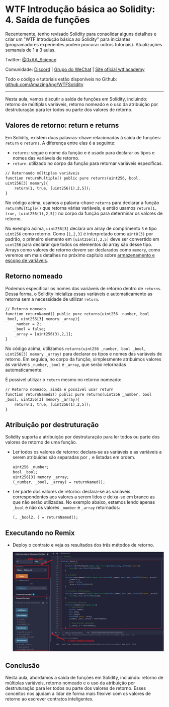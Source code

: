 # WTF Introdução básica ao Solidity: 4. Saída de funções

Recentemente, tenho revisado Solidity para consolidar alguns detalhes e criar um "WTF Introdução básica ao Solidity" para iniciantes (programadores experientes podem procurar outros tutoriais). Atualizações semanais de 1 a 3 aulas.

Twitter: [@0xAA_Science](https://twitter.com/0xAA_Science)

Comunidade: [Discord](https://discord.gg/5akcruXrsk) | [Grupo do WeChat](https://docs.google.com/forms/d/e/1FAIpQLSe4KGT8Sh6sJ7hedQRuIYirOoZK_85miz3dw7vA1-YjodgJ-A/viewform?usp=sf_link) | [Site oficial wtf.academy](https://wtf.academy)

Todo o código e tutoriais estão disponíveis no Github: [github.com/AmazingAng/WTFSolidity](https://github.com/AmazingAng/WTF-Solidity)

---

Nesta aula, vamos discutir a saída de funções em Solidity, incluindo: retorno de múltiplas variáveis, retorno nomeado e o uso da atribuição por destruturação para ler todos ou parte dos valores de retorno.

## Valores de retorno: return e returns

Em Solidity, existem duas palavras-chave relacionadas à saída de funções: `return` e `returns`. A diferença entre elas é a seguinte:

- `returns`: segue o nome da função e é usado para declarar os tipos e nomes das variáveis de retorno.
- `return`: utilizado no corpo da função para retornar variáveis específicas.

```solidity
// Retornando múltiplas variáveis
function returnMultiple() public pure returns(uint256, bool, uint256[3] memory){
    return(1, true, [uint256(1),2,5]);
}
```

No código acima, usamos a palavra-chave `returns` para declarar a função `returnMultiple()` que retorna várias variáveis, e então usamos `return(1, true, [uint256(1),2,5])` no corpo da função para determinar os valores de retorno.

No exemplo acima, `uint256[3]` declara um array de comprimento `3` e tipo `uint256` como retorno. Como `[1,2,3]` é interpretado como `uint8(3)` por padrão, o primeiro elemento em `[uint256(1),2,5]` deve ser convertido em `uint256` para declarar que todos os elementos do array são desse tipo. Arrays como valores de retorno devem ser declarados como `memory`, como veremos em mais detalhes no próximo capítulo sobre [armazenamento e escopo de variáveis](../05_DataStorage/readme.md).

## Retorno nomeado

Podemos especificar os nomes das variáveis de retorno dentro de `returns`. Dessa forma, o Solidity inicializa essas variáveis e automaticamente as retorna sem a necessidade de utilizar `return`.

```solidity
// Retorno nomeado
function returnNamed() public pure returns(uint256 _number, bool _bool, uint256[3] memory _array){
    _number = 2;
    _bool = false;
    _array = [uint256(3),2,1];
}
```

No código acima, utilizamos `returns(uint256 _number, bool _bool, uint256[3] memory _array)` para declarar os tipos e nomes das variáveis de retorno. Em seguida, no corpo da função, simplesmente atribuímos valores às variáveis `_number`, `_bool` e `_array`, que serão retornadas automaticamente.

É possível utilizar o `return` mesmo no retorno nomeado:

```solidity
// Retorno nomeado, ainda é possível usar return
function returnNamed2() public pure returns(uint256 _number, bool _bool, uint256[3] memory _array){
    return(1, true, [uint256(1),2,5]);
}
```

## Atribuição por destruturação

Solidity suporta a atribuição por destruturação para ler todos ou parte dos valores de retorno de uma função.

- Ler todos os valores de retorno: declara-se as variáveis e as variáveis a serem atribuídas são separadas por `,` e listadas em ordem.

    ```solidity
    uint256 _number;
    bool _bool;
    uint256[3] memory _array;
    (_number, _bool, _array) = returnNamed();
    ```

- Ler parte dos valores de retorno: declara-se as variáveis correspondentes aos valores a serem lidos e deixa-se em branco as que não serão utilizadas. No exemplo abaixo, estamos lendo apenas `_bool` e não os valores `_number` e `_array` retornados:

    ```solidity
    (, _bool2, ) = returnNamed();
    ```

## Executando no Remix

- Deploy o contrato e veja os resultados dos três métodos de retorno.

    ![4-1.png](./img/4-1.png)

## Conclusão

Nesta aula, abordamos a saída de funções em Solidity, incluindo: retorno de múltiplas variáveis, retorno nomeado e o uso da atribuição por destruturação para ler todos ou parte dos valores de retorno. Esses conceitos nos ajudam a lidar de forma mais flexível com os valores de retorno ao escrever contratos inteligentes.

